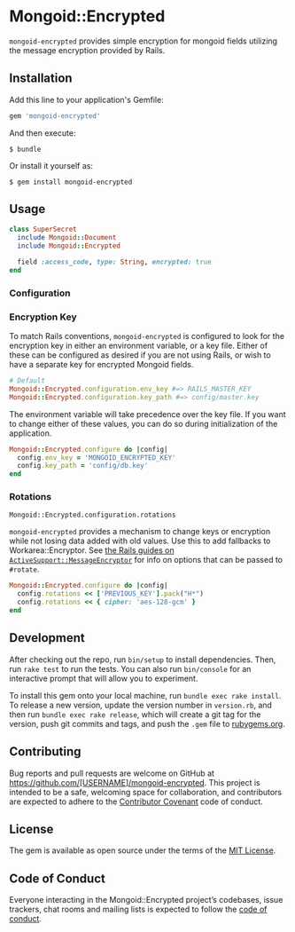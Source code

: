 # Mongoid::Encrypted

`mongoid-encrypted` provides simple encryption for mongoid fields utilizing the message encryption provided by Rails.

## Installation

Add this line to your application's Gemfile:

```ruby
gem 'mongoid-encrypted'
```

And then execute:

    $ bundle

Or install it yourself as:

    $ gem install mongoid-encrypted

## Usage

```ruby
class SuperSecret
  include Mongoid::Document
  include Mongoid::Encrypted

  field :access_code, type: String, encrypted: true
end
```

### Configuration

### Encryption Key

To match Rails conventions, `mongoid-encrypted` is configured to look for the encryption key in either an environment variable, or a key file. Either of these can be configured as desired if you are not using Rails, or wish to have a separate key for encrypted Mongoid fields.

```ruby
# Default
Mongoid::Encrypted.configuration.env_key #=> RAILS_MASTER_KEY
Mongoid::Encrypted.configuration.key_path #=> config/master.key
```

The environment variable will take precedence over the key file. If you want to change either of these values, you can do so during initialization of the application.

```ruby
Mongoid::Encrypted.configure do |config|
  config.env_key = 'MONGOID_ENCRYPTED_KEY'
  config.key_path = 'config/db.key'
end
```

### Rotations

`Mongoid::Encrypted.configuration.rotations`

`mongoid-encrypted` provides a mechanism to change keys or encryption while not losing data added with old values. Use this to add fallbacks to Workarea::Encryptor. See [the Rails guides on `ActiveSupport::MessageEncryptor`](https://edgeapi.rubyonrails.org/classes/ActiveSupport/MessageEncryptor.html) for info on options that can be passed to `#rotate`.

```ruby
Mongoid::Encrypted.configure do |config|
  config.rotations << ['PREVIOUS_KEY'].pack("H*")
  config.rotations << { cipher: 'aes-128-gcm' }
end  
```

## Development

After checking out the repo, run `bin/setup` to install dependencies. Then, run `rake test` to run the tests. You can also run `bin/console` for an interactive prompt that will allow you to experiment.

To install this gem onto your local machine, run `bundle exec rake install`. To release a new version, update the version number in `version.rb`, and then run `bundle exec rake release`, which will create a git tag for the version, push git commits and tags, and push the `.gem` file to [rubygems.org](https://rubygems.org).

## Contributing

Bug reports and pull requests are welcome on GitHub at https://github.com/[USERNAME]/mongoid-encrypted. This project is intended to be a safe, welcoming space for collaboration, and contributors are expected to adhere to the [Contributor Covenant](http://contributor-covenant.org) code of conduct.

## License

The gem is available as open source under the terms of the [MIT License](https://opensource.org/licenses/MIT).

## Code of Conduct

Everyone interacting in the Mongoid::Encrypted project’s codebases, issue trackers, chat rooms and mailing lists is expected to follow the [code of conduct](https://github.com/[USERNAME]/mongoid-encrypted/blob/master/CODE_OF_CONDUCT.md).
